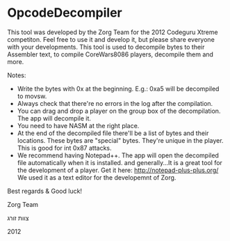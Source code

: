 OpcodeDecompiler
================

This tool was developed by the Zorg Team for the 2012 Codeguru Xtreme competiton.
Feel free to use it and develop it, but please share everyone with your developments.
This tool is used to decompile bytes to their Assembler text, to compile CoreWars8086 players, decompile them and more.

Notes:
- Write the bytes with 0x at the beginning. E.g.: 0xa5 will be decompiled to movsw.
- Always check that there're no errors in the log after the compilation.
- You can drag and drop a player on the group box of the decompilation. The app will decompile it.
- You need to have NASM at the right place.
- At the end of the decompiled file there'll be a list of bytes and their locations. These bytes are "special" bytes.
  They're unique in the player. This is good for int 0x87 attacks.
- We recommend having Notepad++. The app will open the decompiled file automatically when it is installed.
  and generally...It is a great tool for the development of a player. Get it here: http://notepad-plus-plus.org/
  We used it as a text editor for the developemnt of Zorg.

Best regards & Good luck!

Zorg Team

צוות זורג

2012
